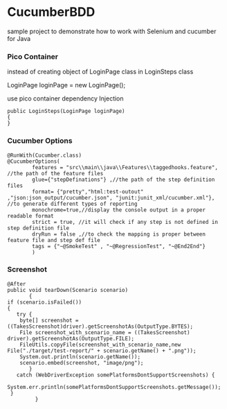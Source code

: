 # CucumberBDD
sample project to demonstrate how to work with Selenium and cucumber for Java

### Pico Container
instead of creating object of LoginPage class in LoginSteps class

LoginPage loginPage = new LoginPage();

use pico container dependency Injection
```
public LoginSteps(LoginPage loginPage)
{   
}
```
### Cucumber Options
```
@RunWith(Cucumber.class)
@CucumberOptions(
		features = "src\\main\\java\\Features\\taggedhooks.feature", //the path of the feature files
		glue={"stepDefinations"} ,//the path of the step definition files
		format= {"pretty","html:test-outout" ,"json:json_output/cucumber.json", "junit:junit_xml/cucumber.xml"}, //to generate different types of reporting
		monochrome=true,//display the console output in a proper readable format
		strict = true, //it will check if any step is not defined in step definition file
		dryRun = false ,//to check the mapping is proper between feature file and step def file
		tags = {"~@SmokeTest" , "~@RegressionTest", "~@End2End"}			
		)
```
### Screenshot
```
@After
public void tearDown(Scenario scenario)
       {
if (scenario.isFailed())
{
   try {
    byte[] screenshot = ((TakesScreenshot)driver).getScreenshotAs(OutputType.BYTES);
    File screenshot_with_scenario_name = ((TakesScreenshot) driver).getScreenshotAs(OutputType.FILE);
    FileUtils.copyFile(screenshot_with_scenario_name,new File("./target/test-report/" + scenario.getName() + ".png"));
    System.out.println(scenario.getName());
    scenario.embed(screenshot, "image/png");
       } 
   catch (WebDriverException somePlatformsDontSupportScreenshots) {
    System.err.println(somePlatformsDontSupportScreenshots.getMessage());
 }     
         }
```
